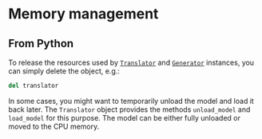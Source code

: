 # Memory management

## From Python

To release the resources used by [`Translator`](python/ctranslate2.Translator.rst) and [`Generator`](python/ctranslate2.Generator.rst) instances, you can simply delete the object, e.g.:

```python
del translator
```

In some cases, you might want to temporarily unload the model and load it back later. The `Translator` object provides the methods `unload_model` and `load_model` for this purpose. The model can be either fully unloaded or moved to the CPU memory.
